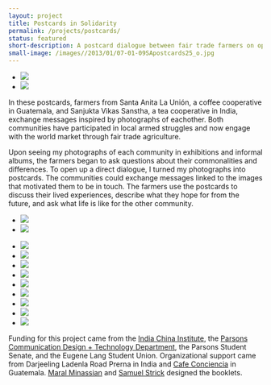 ```yaml
---
layout: project
title: Postcards in Solidarity
permalink: /projects/postcards/
status: featured
short-description: A postcard dialogue between fair trade farmers on opposite sides of the globe
small-image: /images//2013/01/07-01-09SApostcards25_o.jpg
---
```


<!-- <div class="slideshow"> -->

<ul class="medium-block-grid-2 small-block-grid-1">


<li>
<img src="{{ site.baseurl }}/images//2013/01/SA012_1_o.jpg" />
</li>


<li>
<img src="{{ site.baseurl }}/images//2013/01/SA007_o.jpg"/>
</li>

</ul>



In these postcards, farmers from Santa Anita La Unión, a coffee cooperative in Guatemala, and Sanjukta Vikas Sanstha, a tea cooperative in India, exchange messages inspired by photographs of eachother. Both communities have participated in local armed struggles and now engage with the world market through fair trade agriculture.

Upon seeing my photographs of each community in exhibitions and informal albums, the farmers began to ask questions about their commonalities and differences. To open up a direct dialogue, I turned my photographs into postcards. The communities could exchange messages linked to the images that motivated them to be in touch. The farmers use the postcards to discuss their lived experiences, describe what they hope for from the future, and ask what life is like for the other community.



<ul class="medium-block-grid-2  small-block-grid-1">

<li>
<img src="{{ site.baseurl }}/images//2013/01/SVS015_o.jpg"/>
</li>

<li>
<img src="{{ site.baseurl }}/images//2013/01/SVS043_o.jpg"/>
</li>

<!--
<li>
<img src="{{ site.baseurl }}/images//2013/01/SVS047_o.jpg"/>
</li>
-->

<!--
<li>
<img src="{{ site.baseurl }}/images//2013/01/SA005sm_o.jpg"  />
</li>
-->


</ul>

<ul class="medium-block-grid-2 large-block-grid-3">

<li>
<img src="{{ site.baseurl }}/images//2013/01/bookletCover_o.jpg" />
</li>

<li>
<img src="{{ site.baseurl }}/images//2013/01/07-01-09SApostcards25_o.jpg"/>
</li>
<li>
<img src="{{ site.baseurl }}/images//2013/01/bookletCover_2.jpg"/>
</li>
<li>
<img src="{{ site.baseurl }}/images//2013/01/07-01-08SAexhibit50_o.jpg" />
</li>

<li>
<img src="{{ site.baseurl }}/images//2013/01/08IdaBluestockings_o.jpg"/>
</li>

<li>
<img src="{{ site.baseurl }}/images//2013/01/booklets_o.jpg"/>
</li>


<li>
<img src="{{ site.baseurl }}/images//2013/01/08-06-24meeting34_1_o.jpg"/>
</li>

<li>
<img src="{{ site.baseurl }}/images//2013/01/08-07-05HarsingMeeting40_o.jpg" />
</li>

<li>
<img src="{{ site.baseurl }}/images//2013/01/writing_o.jpg" />
</li>


<!--
<li>
<img src="{{ site.baseurl }}/images//2013/01/readingpc_o.jpg"/>
</li>

-->

</ul>



Funding for this project came from the <a href="http://www.newschool.edu/ici/" target="_blank">India China Institute</a>, the <a href="http://cdt.parsons.edu/" target="_blank">Parsons Communication Design + Technology Department</a>, the Parsons Student Senate, and the Eugene Lang Student Union.
Organizational support came from Darjeeling Ladenla Road Prerna in India and <a href="http://www.cafeconciencia.org/" target="_blank">Cafe Conciencia</a> in Guatemala.
<a href="http://maralminassian.com/" target="_blank">Maral Minassian</a> and <a href="http://www.imadethisthing.net/" target="_blank">Samuel Strick</a> designed the booklets.
